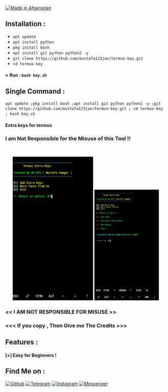 <p align="left">
<a href="#"><img title="Made in Afganistan" src="https://img.shields.io/badge/MADE%20IN-AFGANISTAN-green?colorA=%23ff0000&colorB=%23017e40&style=for-the-badge"></a>
</p>


## Installation :

* `apt update`
* `apt install python`
* `pkg install bash`
* `apt install git python python2 -y`
* `git clone https://github.com/mustafa123jan/termux-key.git`
* `cd termux-key`

#### > Run : `bash key.sh`


## Single Command :
```
apt update ;pkg install bash ;apt install git python python2 -y ;git clone https://github.com/mustafa123jan/termux-key.git ; cd termux-key ; bash key.sh
```
#### Extra keys for termux
### I am Not Responsible for the Misuse of this Tool !!
<br>
<p align="center">
<img width="50%" src=".__src__/key1.png"/>
<img width="40%" src=".__src__/key2.png"/>
</p>

### << I AM NOT RESPONSIBLE FOR MISUSE >>
### <<< If you copy , Then Give me The Credits >>>

## Features :

#### [+] Easy for Beginners !

## Find Me on :
[![Github](https://img.shields.io/badge/Github-MUSTAFA--123JAN-green?style=for-the-badge&logo=github)](https://github.com/mustafa123jan)
[![Telegram](https://img.shields.io/badge/Telegram-Mustafa0001-blue?style=for-the-badge&logo=telegram)](https://t.me/the_world_of_hacking)
[![Instagram](https://img.shields.io/badge/IG-%40mustafa.kamgar-red?style=for-the-badge&logo=instagram)](https://www.instagram.com/mustafa.kamgar)
[![Messenger](https://img.shields.io/badge/Chat-Messenger-blue?style=for-the-badge&logo=messenger)](https://m.me/mustafa.kamgar.2)
